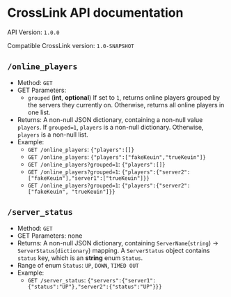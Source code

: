 # CrossLink API documentation

API Version: `1.0.0`

Compatible CrossLink version: `1.0-SNAPSHOT`

## `/online_players`

- Method: `GET`
- GET Parameters:
  - `grouped` (**int**, **optional**) If set to `1`, returns online players grouped by the servers they currently on.
    Otherwise, returns all online players in one list.
- Returns: A non-null JSON dictionary, containing a non-null value `players`.
           If `grouped=1`, `players` is a non-null dictionary. Otherwise, `players` is a non-null list.
- Example:
  - `GET /online_players`: `{"players":[]}`
  - `GET /online_players`: `{"players":["fakeKeuin","trueKeuin"]}`
  - `GET /online_players?grouped=1`: `{"players":[]}`
  - `GET /online_players?grouped=1`: `{"players":{"server2":["fakeKeuin"],"server1":["trueKeuin"]}}`
  - `GET /online_players?grouped=1`: `{"players":{"server2":["fakeKeuin", "trueKeuin"]}}`


## `/server_status`

- Method: `GET`
- GET Parameters: none
- Returns: A non-null JSON dictionary, containing `ServerName`(`string`) -> `ServerStatus`(`dictionary`) mapping.
           A `ServerStatus` object contains `status` key, which is an **string** enum `Status`.
- Range of enum `Status`: `UP`, `DOWN`, `TIMED OUT` 
- Example:
  - `GET /server_status`: `{"servers":{"server1":{"status":"UP"},"server2":{"status":"UP"}}}`